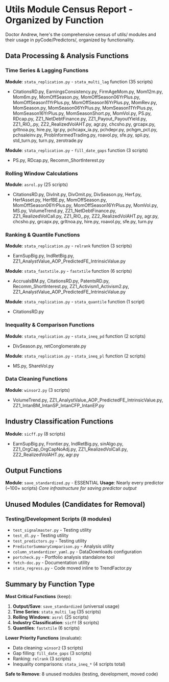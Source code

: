 # Utils Module Census Report - Organized by Function

Doctor Andrew, here's the comprehensive census of utils/ modules and their usage in pyCode/Predictors/, organized by functionality.

## Data Processing & Analysis Functions

### Time Series & Lagging Functions
**Module**: `stata_replication.py` - `stata_multi_lag` function (35 scripts)
- CitationsRD.py, EarningsConsistency.py, FirmAgeMom.py, Mom12m.py, Mom6m.py, MomOffSeason.py, MomOffSeason06YrPlus.py, MomOffSeason11YrPlus.py, MomOffSeason16YrPlus.py, MomRev.py, MomSeason.py, MomSeason06YrPlus.py, MomSeason11YrPlus.py, MomSeason16YrPlus.py, MomSeasonShort.py, MomVol.py, PS.py, RDcap.py, ZZ1_NetDebtFinance.py, ZZ1_Payout_PayoutYield.py, ZZ1_RIO_.py, ZZ2_RealizedVolAHT.py, agr.py, chcsho.py, grcapx.py, grltnoa.py, hire.py, lgr.py, pchcapx_ia.py, pchdepr.py, pchgm_pct.py, pchsaleinv.py, ProbInformedTrading.py, roavol.py, sfe.py, spii.py, std_turn.py, turn.py, zerotrade.py

**Module**: `stata_replication.py` - `fill_date_gaps` function (3 scripts)
- PS.py, RDcap.py, Recomm_ShortInterest.py

### Rolling Window Calculations
**Module**: `asrol.py` (25 scripts)
- CitationsRD.py, DivInit.py, DivOmit.py, DivSeason.py, Herf.py, HerfAsset.py, HerfBE.py, MomOffSeason.py, MomOffSeason06YrPlus.py, MomOffSeason16YrPlus.py, MomVol.py, MS.py, VolumeTrend.py, ZZ1_NetDebtFinance.py, ZZ1_RealizedVolCall.py, ZZ1_RIO_.py, ZZ2_RealizedVolAHT.py, agr.py, chcsho.py, grcapx.py, grltnoa.py, hire.py, roavol.py, sfe.py, turn.py

### Ranking & Quantile Functions
**Module**: `stata_replication.py` - `relrank` function (3 scripts)
- EarnSupBig.py, IndRetBig.py, ZZ1_AnalystValue_AOP_PredictedFE_IntrinsicValue.py

**Module**: `stata_fastxtile.py` - `fastxtile` function (6 scripts) 
- AccrualsBM.py, CitationsRD.py, PatentsRD.py, Recomm_ShortInterest.py, ZZ1_Activism1_Activism2.py, ZZ1_AnalystValue_AOP_PredictedFE_IntrinsicValue.py

**Module**: `stata_replication.py` - `stata_quantile` function (1 script)
- CitationsRD.py

### Inequality & Comparison Functions
**Module**: `stata_replication.py` - `stata_ineq_pd` function (2 scripts)
- DivSeason.py, retConglomerate.py

**Module**: `stata_replication.py` - `stata_ineq_pl` function (2 scripts)
- MS.py, ShareVol.py

### Data Cleaning Functions
**Module**: `winsor2.py` (3 scripts)
- VolumeTrend.py, ZZ1_AnalystValue_AOP_PredictedFE_IntrinsicValue.py, ZZ1_IntanBM_IntanSP_IntanCFP_IntanEP.py

## Industry Classification Functions
**Module**: `sicff.py` (8 scripts)
- EarnSupBig.py, Frontier.py, IndRetBig.py, sinAlgo.py, ZZ1_OrgCap_OrgCapNoAdj.py, ZZ1_RealizedVolCall.py, ZZ2_RealizedVolAHT.py, agr.py

## Output Functions
**Module**: `save_standardized.py` - ESSENTIAL
**Usage**: Nearly every predictor (~100+ scripts)
*Core infrastructure for saving predictor output*

## Unused Modules (Candidates for Removal)

### Testing/Development Scripts (8 modules)
- `test_signalmaster.py` - Testing utility
- `test_dl.py` - Testing utility  
- `test_predictors.py` - Testing utility
- `PredictorSummaryComparison.py` - Analysis utility
- `column_standardizer_yaml.py` - DataDownloads configuration
- `portcheck.py` - Portfolio analysis standalone tool
- `fetch-doc.py` - Documentation utility
- `stata_regress.py` - Code moved inline to TrendFactor.py

## Summary by Function Type

**Most Critical Functions** (keep):
1. **Output/Save**: `save_standardized` (universal usage)
2. **Time Series**: `stata_multi_lag` (35 scripts)
3. **Rolling Windows**: `asrol` (25 scripts)
4. **Industry Classification**: `sicff` (8 scripts)
5. **Quantiles**: `fastxtile` (6 scripts)

**Lower Priority Functions** (evaluate):
- Data cleaning: `winsor2` (3 scripts)
- Gap filling: `fill_date_gaps` (3 scripts) 
- Ranking: `relrank` (3 scripts)
- Inequality comparisons: `stata_ineq_*` (4 scripts total)

**Safe to Remove**: 8 unused modules (testing, development, moved code)